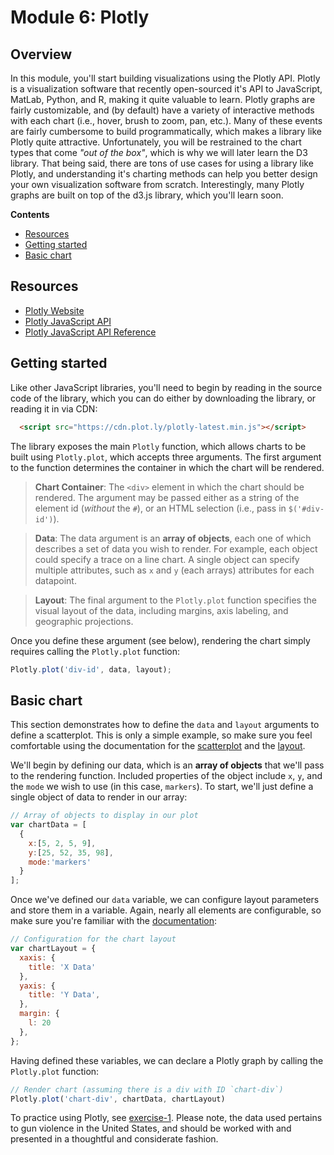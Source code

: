 # Module 6: Plotly

## Overview
In this module, you'll start building visualizations using the Plotly API. Plotly is a visualization software that recently open-sourced it's API to JavaScript, MatLab, Python, and R, making it quite valuable to learn. Plotly graphs are fairly customizable, and (by default) have a variety of interactive methods with each chart (i.e., hover, brush to zoom, pan, etc.). Many of these events are fairly cumbersome to build programmatically, which makes a library like Plotly quite attractive. Unfortunately, you will be restrained to the chart types that come _"out of the box"_, which is why we will later learn the D3 library. That being said, there are tons of use cases for using a library like Plotly, and understanding it's charting methods can help you better design your own visualization software from scratch. Interestingly, many Plotly graphs are built on top of the d3.js library, which you'll learn soon.

<!-- START doctoc generated TOC please keep comment here to allow auto update -->
<!-- DON'T EDIT THIS SECTION, INSTEAD RE-RUN doctoc TO UPDATE -->
**Contents**

- [Resources](#resources)
- [Getting started](#getting-started)
- [Basic chart](#basic-chart)

<!-- END doctoc generated TOC please keep comment here to allow auto update -->

## Resources

- [Plotly Website](https://plot.ly/)
- [Plotly JavaScript API](https://plot.ly/javascript/)
- [Plotly JavaScript API Reference](https://plot.ly/javascript/reference/)

## Getting started
Like other JavaScript libraries, you'll need to begin by reading in the source code of the library, which you can do either by downloading the library, or reading it in via CDN:

```html
  <script src="https://cdn.plot.ly/plotly-latest.min.js"></script>
```

The library exposes the main `Plotly` function, which allows charts to be built using `Plotly.plot`, which accepts three arguments. The first argument to the function determines the container in which the chart will be rendered.

>**Chart Container**: The `<div>` element in which the chart should be rendered. The argument may be passed either as a string of the element id (_without_ the `#`), or an HTML selection (i.e., pass in `$('#div-id')`).

>**Data**: The data argument is an **array of objects**, each one of which describes a set of data you wish to render. For example, each object could specify a trace on a line chart. A single object can specify multiple attributes, such as `x` and `y` (each arrays) attributes for each datapoint.

>**Layout**: The final argument to the `Plotly.plot` function specifies the visual layout of the data, including margins, axis labeling, and geographic projections.


Once you define these argument (see below), rendering the chart simply requires calling the `Plotly.plot` function:

```javascript
Plotly.plot('div-id', data, layout);
```
## Basic chart
This section demonstrates how to define the `data` and `layout` arguments to define a scatterplot. This is only a simple example, so make sure you feel comfortable using the documentation for the [scatterplot](https://plot.ly/javascript/reference/#scatter) and the [layout](https://plot.ly/javascript/reference/#layout).

We'll begin by defining our data, which is an **array of objects** that we'll pass to the rendering function. Included properties of the object include `x`, `y`, and the `mode` we wish to use (in this case, `markers`). To start, we'll just define a single object of data to render in our array:

```javascript
// Array of objects to display in our plot
var chartData = [
  {
    x:[5, 2, 5, 9],
    y:[25, 52, 35, 98],
    mode:'markers'
  }
];
```

Once we've defined our `data` variable, we can configure layout parameters and store them in a variable. Again, nearly all elements are configurable, so make sure you're familiar with the [documentation](https://plot.ly/javascript/reference/#layout):

```javascript
// Configuration for the chart layout
var chartLayout = {
  xaxis: {
    title: 'X Data'
  },
  yaxis: {
    title: 'Y Data',
  },
  margin: {
    l: 20
  },
};
```

Having defined these variables, we can declare a Plotly graph by calling the `Plotly.plot` function:

```javascript
// Render chart (assuming there is a div with ID `chart-div`)
Plotly.plot('chart-div', chartData, chartLayout)
```

To practice using Plotly, see [exercise-1](exercise-1). Please note, the data used pertains to gun violence in the United States, and should be worked with and presented in a thoughtful and considerate fashion.

